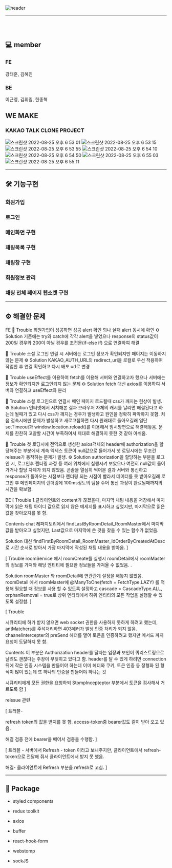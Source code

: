 ![header](https://capsule-render.vercel.app/api?type=waving&color=FFEB33&height=300&section=header&text=kakao%20talk&fontSize=90)

<hr>

<br>

<br>

## 💻 member

### FE

강태훈, 김혜진

### BE

이근영, 김휘림, 한종혁


## WE MAKE

### KAKAO TALK CLONE PROJECT
![스크린샷 2022-08-25 오후 6 53 01](https://user-images.githubusercontent.com/103446802/186634849-df6161f9-1220-4b65-ac57-32ab43884243.png)
![스크린샷 2022-08-25 오후 6 53 15](https://user-images.githubusercontent.com/103446802/186634876-5f300753-f409-4b4e-ab30-4604fc0ede8a.png)
![스크린샷 2022-08-25 오후 6 53 55](https://user-images.githubusercontent.com/103446802/186634889-02c1b9cb-c224-43d0-87ef-abadde8b4285.png)
![스크린샷 2022-08-25 오후 6 54 10](https://user-images.githubusercontent.com/103446802/186634914-ceee965b-a8c7-4b30-9881-7fda9499905d.png)
![스크린샷 2022-08-25 오후 6 54 50](https://user-images.githubusercontent.com/103446802/186634930-31fb6f3f-797a-4aa7-a889-3675dff5064f.png)
![스크린샷 2022-08-25 오후 6 55 03](https://user-images.githubusercontent.com/103446802/186634988-825f2d98-31a2-4f6d-aa92-1cc97a437a03.png)
![스크린샷 2022-08-25 오후 6 55 11](https://user-images.githubusercontent.com/103446802/186635037-641e8a9a-bf64-4df9-a43a-b8a9c08c1642.png)




<hr>

## 🛠 기능구현

### 회원가입

### 로그인

### 메인화면 구현

### 채팅목록 구현

### 채팅창 구현

### 회원정보 관리

### 채팅 전체 페이지 웹소켓 구현

<hr>

## ⚙️ 해결한 문제



FE
📍 Trouble
회원가입이 성공하면 성공 alert 확인 되나 실패 alert 동시에 확인
⚙️ Solution
기존에는 try와 catch에 각각 alert을 넣었으나 response의 status값이 200일 경우와 200이 아닐 경우를 조건문(if-else if) 으로 연결하여 해결

📍 Trouble
소셜 로그인 연결 시 서버에는 로그인 정보가 확인되지만 페이지는 이동하지 않는 문제
⚙️ Solution
KAKAO_AUTH_URL의 redirect_uri을 로컬로 우선 적용하여 작업한 후 연결 확인하고 다시 배포 url로 변경

📍 Trouble
useEffect를 이용하여 fetch를 이용해 서버와 연결하고자 했으나 서버에는 정보가 확인되지만 로그인되지 않는 문제
⚙️ Solution
fetch 대신 axios를 이용하여 서버와 연결하고 useEffect와 분리

📍 Trouble
소셜 로그인으로 연결시 메인 페이지 로드될때 css가 깨지는 현상이 발생.
⚙️ Solution
인터넷에서 서치해본 결과 브라우저 자체의 캐시를 날리면 해결된다고 하는데 될때가 있고 다시 css가 깨지는 경우가 발생하고 원인을 정확히 파악하지 못함.
처음 접속시에만 문제가 발생하고 새로고침하면 다시 원래대로 돌아오길래 일단 setTimeout과 window.location.reload()를 이용해서 임시방편으로 해결해놓음.
문제를 찬찬히 고찰할 시간이 부족하여서 제대로 해결하지 못한 것 같아 아쉬움.

📍 Trouble
첫 로딩시에 전역으로 생성한 axios객체의 header에 authorization을 할당해주는 부분에서 계속 엑세스 토큰이 null값으로 들어가서 
첫 로딩시에는 무조건 reissue가 동작하는 문제가 발생.
⚙️ Solution
authorization을 할당하는 부분을 로그인 시, 로그인후 렌더링 과정 등 여러 위치에서 실행시켜 보았으나 여전히 null값이 들어가거나 할당 자체가 되지 않았음.
콘솔을 열심히 찍어본 결과 서버와 통신하고 response가 돌아오는 시점보다 렌더링 되는 시점이 빨라서 데이터를 못 받아오길래 로그인 후 메인페이지의 렌더링에
100ms정도의 텀을 주어 통신 과정이 완료될때까지의 시간을 확보함.




BE
[
Trouble
1.클라이언트와 content가 끊겼을때, 마지막 채팅 내용을 저장해서 마지막에 읽은 채팅 아이디 값으로
읽지 않은 메세지를 표시하고 싶었지만, 마지막으로 읽은 값을 찾아오지를 못 함.

Contents
chat 레파지토리에서 findLastByRoomDetail_RoomMaster에서 마지막 값을 받아오고 싶었지만, 
Last값으로 마지막에 쓴 것을 찾을 수 있는 함수가 없었음.

Solution
대신 findFirstByRoomDetail_RoomMaster_IdOrderByCreatedAtDesc로 시간 순서로 받아서 가장 마지막에 작성된 채팅 내용을 받아옴.
]


[
Trouble
roomService 에서 roomCreate를 실행시 roomDetail에서 roomMaster의 정보를 가져와 
해당 엔티티에 필요한 정보들을 가져올 수 없었음. .

Solution 
roomMaster 와 roomDetail에 연관관계 설정을 해놓지 않았음.
roomDetail 에서 roomMaster에 @ManyToOne(fetch = FetchType.LAZY) 를 적용해 
필요할 때 정보를 사용 할 수 있도록 설정하고 cascade = CascadeType.ALL, orphanRemoval = true로 
상위 엔티티에서 하위 엔티티의 모든 작업을 실행할 수 있도록 설정함.
]

[
Trouble 

시큐리티에 허가 받지 않으면 web socket 권한을 사용하지 못하게 하려고 했는데,
antMatchers를 주석처리하면 403에러가 발생 인증 처리가 되지 않음.
chaanelintercepter의 preSend 헤더를 열어 토큰을 인증하려고 했지만 
메서드 까지 요청이 도달하지 못 함.

Contents
이 부분은 Authorization header를 달자는 입장과 보인이 쿼리스트링으로 날려도 괜찮다는
주장이 부딪히고 있다고 함.
header를 달 수 있게 하려면 connection 뒤에 작은 인증 시스템을 만들어야 하는데
이미 헤더와 쿠키, 토큰 인증 등 정형화 된 형식이 많이 있는데
또 하나의 인증을 만들어야 하냐는 것

시큐리티에게 모든 권한을 요청하되 StompIncepteptor 부분에서 토큰을 검사해서 거르도록 함
]

reissue 관련

[
트러블-

refresh token의 값을 받지를 못 함.
access-token중 bearer값도 같이 받아 오고 있음.

해결
검증 전에 bearer을 떼어서 검증을 수행함.
]


[
트러블 - 
서버에서 Refresh - token 이라고 보내주지만,
클라이언트에서 refresh-token으로 전달해 줘서 클라이언트에서 받지 못 했음.

해결- 
클라이언트에 Refresh 부분을 refresh로 고침.
]

<hr>

## 🧰 Package

+ styled components
- redux toolkit
+ axios
- buffer
+ react-hook-form
- webstomp
+ sockJS













